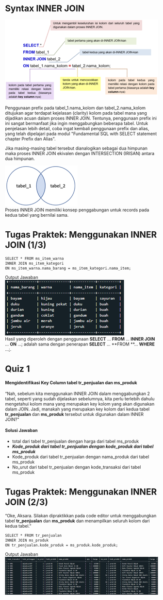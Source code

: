 # Syntax INNER JOIN

![syntax](inner_join.png)<br>

Penggunaan prefix pada tabel_1.nama_kolom dan tabel_2.nama_kolom ditujukan agar terdapat kejelasan (clarity) kolom pada tabel mana yang dijadikan acuan dalam proses INNER JOIN. Tentunya, penggunaan prefix ini ini sangat bermanfaat jika ingin menggabungkan beberapa tabel. Untuk penjelasan lebih detail, coba ingat kembali penggunaan prefix dan alias, yang telah dipelajari pada modul "Fundamental SQL with SELECT statement chapter Prefix dan Alias".<br>

Jika masing-masing tabel tersebut dianalogikan sebagai dua himpunan maka proses INNER JOIN ekivalen dengan INTERSECTION (IRISAN) antara dua himpunan.<br>

![irisan](irisan.png)<br>
Proses INNER JOIN memiliki konsep penggabungan untuk records pada kedua tabel yang bernilai sama.

# Tugas Praktek: Menggunakan INNER JOIN (1/3)

```
SELECT * FROM ms_item_warna
INNER JOIN ms_item_kategori
ON ms_item_warna.nama_barang = ms_item_kategori.nama_item;
```

Output Jawaban<br>
![tabel](tabel_output1.png)<br>
Hasil yang diperoleh dengan penggunaan **SELECT** … **FROM** … **INNER JOIN** … **ON** …; adalah sama dengan penerapan **SELECT** … **FROM **… **WHERE** …;.

# Quiz 1

#### Mengidentifikasi Key Column tabel tr_penjualan dan ms_produk

“Nah, sebelum kita menggunakan INNER JOIN dalam menggabungkan 2 tabel, seperti yang sudah dijelaskan sebelumnya, kita perlu terlebih dahulu mengetahui kolom mana yang merupakan key kolom yang akan digunakan dalam JOIN. Jadi, manakah yang merupakan key kolom dari kedua tabel **tr_penjualan** dan **ms_produk** tersebut untuk digunakan dalam INNER JOIN?"<br>

#### Solusi Jawaban

- total dari tabel tr_penjualan dengan harga dari tabel ms_produk
- **_Kode_produk dari tabel tr_penjualan dengan kode_produk dari tabel ms_produk_**
- Kode_produk dari tabel tr_penjualan dengan nama_produk dari tabel ms_produk
- No_urut dari tabel tr_penjualan dengan kode_transaksi dari tabel ms_produk

# Tugas Praktek: Menggunakan INNER JOIN (2/3)

“Oke, Aksara. Silakan dipraktikkan pada code editor untuk menggabungkan tabel **tr_penjualan** dan **ms_produk** dan menampilkan seluruh kolom dari kedua tabel.”

```
SELECT * FROM tr_penjualan
INNER JOIN ms_produk
ON tr_penjualan.kode_produk = ms_produk.kode_produk;
```

Output Jawaban<br>
![tabel](tabel_output2.png)<br>
